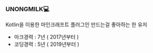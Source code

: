 ### UNONGMILK💻
Kotlin을 이용한 마인크래프트 플러그인 만드는걸 좋아하는 한 유저

- 마크경력 : 7년 ( 2017년부터 )
- 코딩경력 : 5년 ( 2019년부터 )
